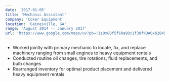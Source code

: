 ```yaml
---
date: '2017-01-05'
title: 'Mechanic Assistant'
company: 'Coker Equipment'
location: 'Gainesville, GA'
range: 'August 2014 -- January 2017'
url: 'https://www.google.com/maps/uv?pb=!1s0x88f5f6ba90c1f38f%3A0xb28455ef39ca2531!3m1!7e115!4shttps%3A%2F%2Flh5.googleusercontent.com%2Fp%2FAF1QipPNtz6VynawQ6jlbvWPe6LZHVJ55DJMRfsvb0iM%3Dw213-h160-k-no!5scoker%20equipment%20georgia%20-%20Google%20Search!15sCgIgAQ&imagekey=!1e10!2sAF1QipPNtz6VynawQ6jlbvWPe6LZHVJ55DJMRfsvb0iM&hl=en&sa=X&ved=2ahUKEwiQsons3o72AhXdJzQIHQQ8BxcQoip6BAgvEAM'
---
```


- Worked jointly with primary mechanic to locate, fix, and replace machinery ranging from small engines to heavy equipment rentals
- Conducted routine oil changes, tire rotations, fluid replacements, and bulb changes
- Rearranged inventory for optimal product placement and delivered heavy equipment rentals
